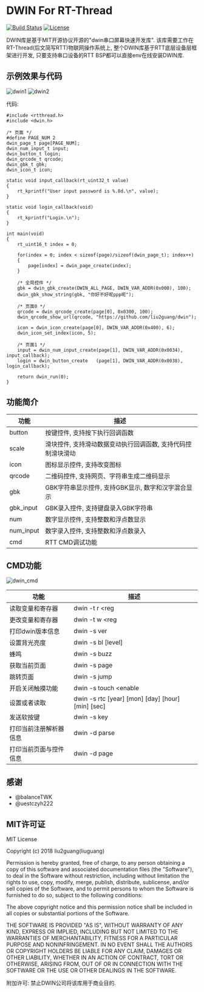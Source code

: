 DWIN For RT-Thread
================

[![Build Status](https://travis-ci.org/liu2guang/dwin.svg?branch=v2.x.x)](https://travis-ci.org/liu2guang/dwin)
[![License](https://img.shields.io/apm/l/vim-mode.svg)](https://github.com/liu2guang/dwin/blob/master/LICENSE)

DWIN库是基于MIT开源协议开源的"dwin串口屏幕快速开发库". 该库需要工作在RT-Thread(后文简写RTT)物联网操作系统上, 整个DWIN库基于RTT底层设备层框架进行开发, 只要支持串口设备的RTT BSP都可以直接env在线安装DWIN库. 

示例效果与代码
-------------------

![dwin1](https://i.imgur.com/sxzFraT.jpg)
![dwin2](https://i.imgur.com/CyAndSV.jpg)

代码: 
~~~
#include <rtthread.h> 
#include <dwin.h>

/* 页面 */ 
#define PAGE_NUM 2
dwin_page_t page[PAGE_NUM]; 
dwin_num_input_t input; 
dwin_button_t login; 
dwin_qrcode_t qrcode; 
dwin_gbk_t gbk; 
dwin_icon_t icon; 

static void input_callback(rt_uint32_t value)
{
    rt_kprintf("User input password is %.8d.\n", value); 
}

static void login_callback(void)
{
    rt_kprintf("Login.\n");
}

int main(void)
{
    rt_uint16_t index = 0; 
    
    for(index = 0; index < sizeof(page)/sizeof(dwin_page_t); index++)
    {
        page[index] = dwin_page_create(index); 
    }
    
    /* 全局控件 */ 
    gbk = dwin_gbk_create(DWIN_ALL_PAGE, DWIN_VAR_ADDR(0x000), 100); 
    dwin_gbk_show_string(gbk, "你好不好呢ppp呢"); 
    
    /* 页面0 */ 
    qrcode = dwin_qrcode_create(page[0], 0x0300, 100); 
    dwin_qrcode_show_url(qrcode, "https://github.com/liu2guang/dwin"); 
    
    icon = dwin_icon_create(page[0], DWIN_VAR_ADDR(0x400), 6); 
    dwin_icon_set_index(icon, 5); 
    
    /* 页面1 */ 
    input = dwin_num_input_create(page[1], DWIN_VAR_ADDR(0x0034), input_callback); 
    login = dwin_button_create   (page[1], DWIN_VAR_ADDR(0x0038), login_callback); 
    
    return dwin_run(0); 
}
~~~

功能简介
-------------------

 功能 | 描述  
 ---- | ----
 button | 按键控件, 支持按下执行回调函数
 scale | 滑块控件, 支持滑动数据变动执行回调函数, 支持代码控制滑块滑动
 icon | 图标显示控件, 支持改变图标 
 qrcode | 二维码控件, 支持网页、字符串生成二维码显示
 gbk | GBK字符串显示控件, 支持GBK显示, 数字和汉字混合显示
 gbk_input | GBK录入控件, 支持键盘录入GBK字符串
 num | 数字显示控件, 支持整数和浮点数显示
 num_input| 数字录入控件, 支持整数和浮点数录入
 cmd | RTT CMD调试功能

CMD功能
-------------------

![dwin_cmd](https://i.imgur.com/FBmmMf1.png)

 功能 | 描述  
 ---- | ----
 读取变量和寄存器 | dwin -t r <reg|var> <addr> <len>
 更改变量和寄存器 | dwin -t w <reg|var> <addr> <len> <data...>
 打印dwin版本信息 | dwin -s ver 
 设置背光亮度 | dwin -s bl [level]
 蜂鸣 | dwin -s buzz <tick>
 获取当前页面 | dwin -s page
 跳转页面 | dwin -s jump <page>
 开启关闭触摸功能 | dwin -s touch <enable|disable>
 设置或者读取 | dwin -s rtc [year] [mon] [day] [hour] [min] [sec]
 发送软按键 | dwin -s key <code>
 打印当前注册解析器信息 | dwin -d parse
 打印当前页面与控件信息 | dwin -d page

感谢
-------------------

- @balanceTWK
- @uestczyh222

MIT许可证
-------------------

MIT License

Copyright (c) 2018 liu2guang(liuguang)

Permission is hereby granted, free of charge, to any person obtaining a copy
of this software and associated documentation files (the "Software"), to deal
in the Software without restriction, including without limitation the rights
to use, copy, modify, merge, publish, distribute, sublicense, and/or sell
copies of the Software, and to permit persons to whom the Software is
furnished to do so, subject to the following conditions:

The above copyright notice and this permission notice shall be included in all
copies or substantial portions of the Software.

THE SOFTWARE IS PROVIDED "AS IS", WITHOUT WARRANTY OF ANY KIND, EXPRESS OR
IMPLIED, INCLUDING BUT NOT LIMITED TO THE WARRANTIES OF MERCHANTABILITY,
FITNESS FOR A PARTICULAR PURPOSE AND NONINFRINGEMENT. IN NO EVENT SHALL THE
AUTHORS OR COPYRIGHT HOLDERS BE LIABLE FOR ANY CLAIM, DAMAGES OR OTHER
LIABILITY, WHETHER IN AN ACTION OF CONTRACT, TORT OR OTHERWISE, ARISING FROM,
OUT OF OR IN CONNECTION WITH THE SOFTWARE OR THE USE OR OTHER DEALINGS IN THE
SOFTWARE.

附加许可: 禁止DWIN公司将该库用于商业目的. 	